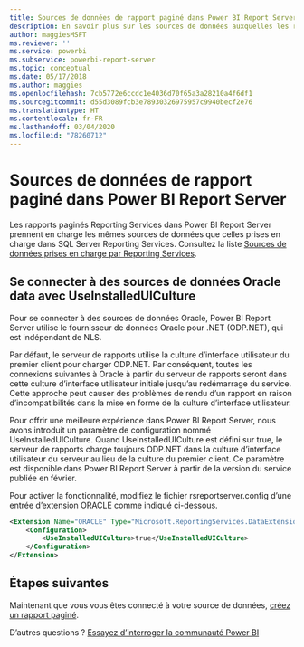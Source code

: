 ```yaml
---
title: Sources de données de rapport paginé dans Power BI Report Server
description: En savoir plus sur les sources de données auxquelles les rapports paginés (.rdl) peuvent se connecter dans Power BI Report Server.
author: maggiesMSFT
ms.reviewer: ''
ms.service: powerbi
ms.subservice: powerbi-report-server
ms.topic: conceptual
ms.date: 05/17/2018
ms.author: maggies
ms.openlocfilehash: 7cb5772e6ccdc1e4036d70f65a3a28210a4f6df1
ms.sourcegitcommit: d55d3089fcb3e78930326975957c9940becf2e76
ms.translationtype: HT
ms.contentlocale: fr-FR
ms.lasthandoff: 03/04/2020
ms.locfileid: "78260712"
---
```

# <a name="paginated-report-data-sources--in-power-bi-report-server"></a>Sources de données de rapport paginé dans Power BI Report Server
Les rapports paginés Reporting Services dans Power BI Report Server prennent en charge les mêmes sources de données que celles prises en charge dans SQL Server Reporting Services. Consultez la liste [Sources de données prises en charge par Reporting Services](https://docs.microsoft.com/sql/reporting-services/report-data/data-sources-supported-by-reporting-services-ssrs).

## <a name="connect-to-oracle-data-sources-with-useinstalleduiculture"></a>Se connecter à des sources de données Oracle data avec UseInstalledUICulture

Pour se connecter à des sources de données Oracle, Power BI Report Server utilise le fournisseur de données Oracle pour .NET (ODP.NET), qui est indépendant de NLS.

Par défaut, le serveur de rapports utilise la culture d’interface utilisateur du premier client pour charger ODP.NET.  Par conséquent, toutes les connexions suivantes à Oracle à partir du serveur de rapports seront dans cette culture d’interface utilisateur initiale jusqu’au redémarrage du service.  Cette approche peut causer des problèmes de rendu d’un rapport en raison d’incompatibilités dans la mise en forme de la culture d’interface utilisateur.

Pour offrir une meilleure expérience dans Power BI Report Server, nous avons introduit un paramètre de configuration nommé UseInstalledUICulture. Quand UseInstalledUICulture est défini sur true, le serveur de rapports charge toujours ODP.NET dans la culture d’interface utilisateur du serveur au lieu de la culture du premier client.
Ce paramètre est disponible dans Power BI Report Server à partir de la version du service publiée en février.

Pour activer la fonctionnalité, modifiez le fichier rsreportserver.config d’une entrée d’extension ORACLE comme indiqué ci-dessous.
```xml
<Extension Name="ORACLE" Type="Microsoft.ReportingServices.DataExtensions.OracleClientConnectionWrapper,Microsoft.ReportingServices.DataExtensions">
    <Configuration>
        <UseInstalledUICulture>true</UseInstalledUICulture>
    </Configuration>
</Extension>
```

## <a name="next-steps"></a>Étapes suivantes
Maintenant que vous vous êtes connecté à votre source de données, [créez un rapport paginé](quickstart-create-paginated-report.md).  


D’autres questions ? [Essayez d’interroger la communauté Power BI](https://community.powerbi.com/)
